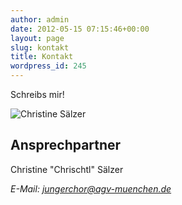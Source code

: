 ```yaml
---
author: admin
date: 2012-05-15 07:15:46+00:00
layout: page
slug: kontakt
title: Kontakt
wordpress_id: 245
---
```


Schreibs mir!

![Christine Sälzer](https://www.agv-muenchen.de/wp-content/uploads/2012/05/9d04a4e4-be32-11e2-9f2e-31df71ddb0a5-300x225.jpg)

## Ansprechpartner

Christine "Chrischtl" Sälzer

_E-Mail: [jungerchor@agv-muenchen.de](mailto:jungerchor@agv-muenchen.de)_

## 
